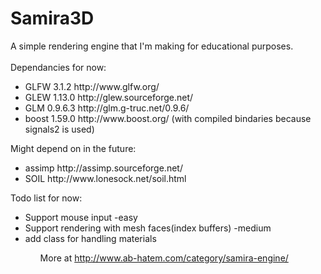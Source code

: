 # Samira3D
A simple rendering engine that I'm making for educational purposes.<br/><br/>
Dependancies for now:
<ul>
<li> GLFW 3.1.2 http://www.glfw.org/
<li> GLEW 1.13.0 http://glew.sourceforge.net/
<li> GLM 0.9.6.3 http://glm.g-truc.net/0.9.6/
<li> boost 1.59.0 http://www.boost.org/ (with compiled bindaries because signals2 is used)
</ul>
Might depend on in the future:
<ul>
<li> assimp http://assimp.sourceforge.net/
<li> SOIL http://www.lonesock.net/soil.html
</ul>

Todo list for now:
<ul>
<li> Support mouse input -easy
<li> Support rendering with mesh faces(index buffers) -medium
<li> add class for handling materials
<ul>

More at http://www.ab-hatem.com/category/samira-engine/ 
